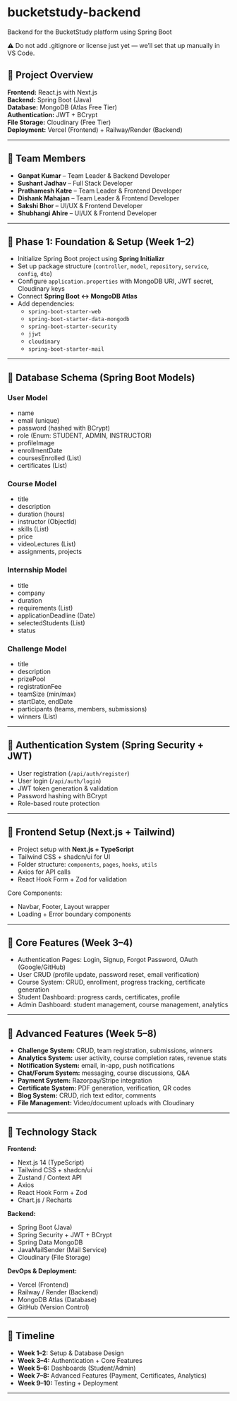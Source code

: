 # bucketstudy-backend
Backend for the BucketStudy platform using Spring Boot

⚠️ Do not add .gitignore or license just yet — we’ll set that up manually in VS Code.

## 🚀 Project Overview  

**Frontend:** React.js with Next.js  
**Backend:** Spring Boot (Java)  
**Database:** MongoDB (Atlas Free Tier)  
**Authentication:** JWT + BCrypt  
**File Storage:** Cloudinary (Free Tier)  
**Deployment:** Vercel (Frontend) + Railway/Render (Backend)  

---

## 👥 Team Members  

- **Ganpat Kumar** – Team Leader & Backend Developer  
- **Sushant Jadhav** – Full Stack Developer  
- **Prathamesh Katre** – Team Leader & Frontend Developer  
- **Dishank Mahajan** – Team Leader & Frontend Developer  
- **Sakshi Bhor** – UI/UX & Frontend Developer  
- **Shubhangi Ahire** – UI/UX & Frontend Developer  

---

## 📌 Phase 1: Foundation & Setup (Week 1–2)  

- Initialize Spring Boot project using **Spring Initializr**  
- Set up package structure (`controller`, `model`, `repository`, `service`, `config`, `dto`)  
- Configure `application.properties` with MongoDB URI, JWT secret, Cloudinary keys  
- Connect **Spring Boot ↔ MongoDB Atlas**  
- Add dependencies:  
  - `spring-boot-starter-web`  
  - `spring-boot-starter-data-mongodb`  
  - `spring-boot-starter-security`  
  - `jjwt`  
  - `cloudinary`  
  - `spring-boot-starter-mail`  

---

## 📌 Database Schema (Spring Boot Models)  

### User Model  
- name  
- email (unique)  
- password (hashed with BCrypt)  
- role (Enum: STUDENT, ADMIN, INSTRUCTOR)  
- profileImage  
- enrollmentDate  
- coursesEnrolled (List<ObjectId>)  
- certificates (List<ObjectId>)  

### Course Model  
- title  
- description  
- duration (hours)  
- instructor (ObjectId)  
- skills (List<String>)  
- price  
- videoLectures (List<String>)  
- assignments, projects  

### Internship Model  
- title  
- company  
- duration  
- requirements (List<String>)  
- applicationDeadline (Date)  
- selectedStudents (List<ObjectId>)  
- status  

### Challenge Model  
- title  
- description  
- prizePool  
- registrationFee  
- teamSize (min/max)  
- startDate, endDate  
- participants (teams, members, submissions)  
- winners (List<ObjectId>)  

---

## 📌 Authentication System (Spring Security + JWT)  

- User registration (`/api/auth/register`)  
- User login (`/api/auth/login`)  
- JWT token generation & validation  
- Password hashing with BCrypt  
- Role-based route protection  

---

## 📌 Frontend Setup (Next.js + Tailwind)  

- Project setup with **Next.js + TypeScript**  
- Tailwind CSS + shadcn/ui for UI  
- Folder structure: `components`, `pages`, `hooks`, `utils`  
- Axios for API calls  
- React Hook Form + Zod for validation  

Core Components:  
- Navbar, Footer, Layout wrapper  
- Loading + Error boundary components  

---

## 📌 Core Features (Week 3–4)  

- Authentication Pages: Login, Signup, Forgot Password, OAuth (Google/GitHub)  
- User CRUD (profile update, password reset, email verification)  
- Course System: CRUD, enrollment, progress tracking, certificate generation  
- Student Dashboard: progress cards, certificates, profile  
- Admin Dashboard: student management, course management, analytics  

---

## 📌 Advanced Features (Week 5–8)  

- **Challenge System:** CRUD, team registration, submissions, winners  
- **Analytics System:** user activity, course completion rates, revenue stats  
- **Notification System:** email, in-app, push notifications  
- **Chat/Forum System:** messaging, course discussions, Q&A  
- **Payment System:** Razorpay/Stripe integration  
- **Certificate System:** PDF generation, verification, QR codes  
- **Blog System:** CRUD, rich text editor, comments  
- **File Management:** Video/document uploads with Cloudinary  

---

## 📌 Technology Stack  

**Frontend:**  
- Next.js 14 (TypeScript)  
- Tailwind CSS + shadcn/ui  
- Zustand / Context API  
- Axios  
- React Hook Form + Zod  
- Chart.js / Recharts  

**Backend:**  
- Spring Boot (Java)  
- Spring Security + JWT + BCrypt  
- Spring Data MongoDB  
- JavaMailSender (Mail Service)  
- Cloudinary (File Storage)  

**DevOps & Deployment:**  
- Vercel (Frontend)  
- Railway / Render (Backend)  
- MongoDB Atlas (Database)  
- GitHub (Version Control)  

---

## 📌 Timeline  

- **Week 1–2:** Setup & Database Design  
- **Week 3–4:** Authentication + Core Features  
- **Week 5–6:** Dashboards (Student/Admin)  
- **Week 7–8:** Advanced Features (Payment, Certificates, Analytics)  
- **Week 9–10:** Testing + Deployment  

---

